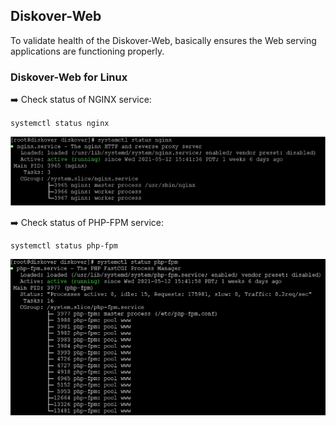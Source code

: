 ## Diskover-Web

To validate health of the Diskover-Web, basically ensures the Web serving applications are functioning properly.

### Diskover-Web for Linux

➡️ Check status of NGINX service:

`systemctl status nginx`

![Image: Health Check Diskover-Web for Linux](images/image_health_check_linux_diskover_web.png)

➡️ Check status of PHP-FPM service:
```
systemctl status php-fpm
```

![Image: Health Check Diskover-Web for Linux](images/image_aws_customer_deployment_diskover_web_check_status_php_fpm.png)
